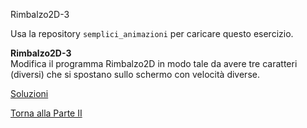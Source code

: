 Rimbalzo2D-3



Usa la repository `semplici_animazioni` per caricare questo esercizio.

**Rimbalzo2D-3**<br>
Modifica il programma Rimbalzo2D in modo tale da avere tre caratteri (diversi)
che si spostano sullo schermo con velocità diverse.

<a href="https://github.com/FabioZTessitore/laboratorio/tree/master/esercizi/part-ii/animazioni">Soluzioni</a>

<a href="/activities/2">Torna alla Parte II</a>
